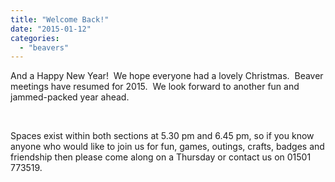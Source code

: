 ```yaml
---
title: "Welcome Back!"
date: "2015-01-12"
categories: 
  - "beavers"
---
```


And a Happy New Year!  We hope everyone had a lovely Christmas.  Beaver meetings have resumed for 2015.  We look forward to another fun and jammed-packed year ahead.

 

Spaces exist within both sections at 5.30 pm and 6.45 pm, so if you know anyone who would like to join us for fun, games, outings, crafts, badges and friendship then please come along on a Thursday or contact us on 01501 773519.
